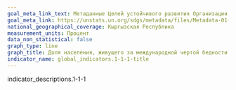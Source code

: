 ```yaml
---
goal_meta_link_text: Метаданные Целей устойчивого развития Организации Объединённых Наций (pdf 894kB)
goal_meta_link: https://unstats.un.org/sdgs/metadata/files/Metadata-01-01-01a.pdf
national_geographical_coverage: Кыргызская Республика
measurement_units: Процент
data_non_statistical: false
graph_type: line
graph_title: Доля населения, живущего за международной чертой бедности
indicator_name: global_indicators.1-1-1-title
---
```

indicator_descriptions.1-1-1


